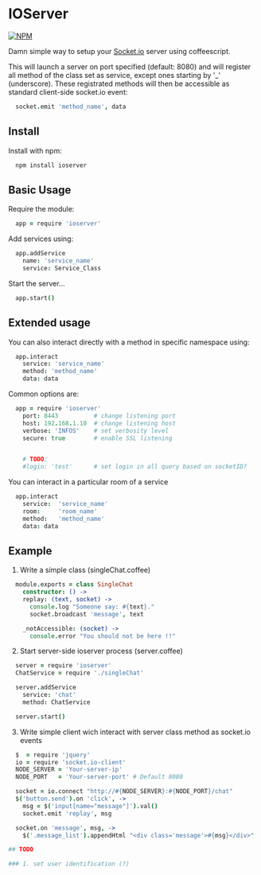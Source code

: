 # IOServer

[![NPM](https://nodei.co/npm/ioserver.png?compact=true)](https://nodei.co/npm/ioserver/)

Damn simple way to setup your [Socket.io](http://socket.io) server using coffeescript.

This will launch a server on port specified (default: 8080) and will register all method of the class set as service, except ones starting by '_' (underscore).
These registrated methods will then be accessible as standard client-side socket.io event:

```coffeescript
  socket.emit 'method_name', data
```


## Install

Install with npm:
  ```sh
    npm install ioserver
  ```
  
## Basic Usage

Require the module:
  ```coffeescript
    app = require 'ioserver'
  ```

Add services using:
  ```coffeescript
    app.addService
      name: 'service_name'
      service: Service_Class
  ```

Start the server...
  ```coffeescript
    app.start()
  ```


## Extended usage

You can also interact directly with a method in specific namespace using:
  ```coffeescript
    app.interact
      service: 'service_name'
      method: 'method_name'
      data: data
  ```

Common options are:
  ```coffeescript
    app = require 'ioserver'
      port: 8443          # change listening port
      host: 192.168.1.10  # change listening host
      verbose: 'INFOS'    # set verbosity level
      secure: true        # enable SSL listening


      # TODO: 
      #login: 'test'      # set login in all query based on socketID?

  ```
You can interact in a particular room of a service
  ```coffeescript
    app.interact
      service:  'service_name'
      room:     'room_name'
      method:   'method_name'
      data: data
  ```

## Example

1. Write a simple class (singleChat.coffee)
  ```coffeescript
    module.exports = class SingleChat
      constructor: () ->
      replay: (text, socket) ->
        console.log "Someone say: #{text}."
        socket.broadcast 'message', text

      _notAccessible: (socket) ->
        console.error "You should not be here !!"
  ```

2. Start server-side ioserver process (server.coffee)
  ```coffeescript
    server = require 'ioserver'
    ChatService = require './singleChat'

    server.addService
      service: 'chat'
      method: ChatService

    server.start()
  ```


3. Write simple client wich interact with server class method as socket.io events
  ```coffeescript
    $  = require 'jquery'
    io = require 'socket.io-client'
    NODE_SERVER = 'Your-server-ip'
    NODE_PORT   = 'Your-server-port' # Default 8080

    socket = io.connect "http://#{NODE_SERVER}:#{NODE_PORT}/chat"
    $('button.send').on 'click', ->
      msg = $('input[name="message"]').val()
      socket.emit 'replay', msg

    socket.on 'message', msg, ->
      $('.message_list').appendHtml "<div class='message'>#{msg}</div>"

## TODO

### 1. set user identification (?)